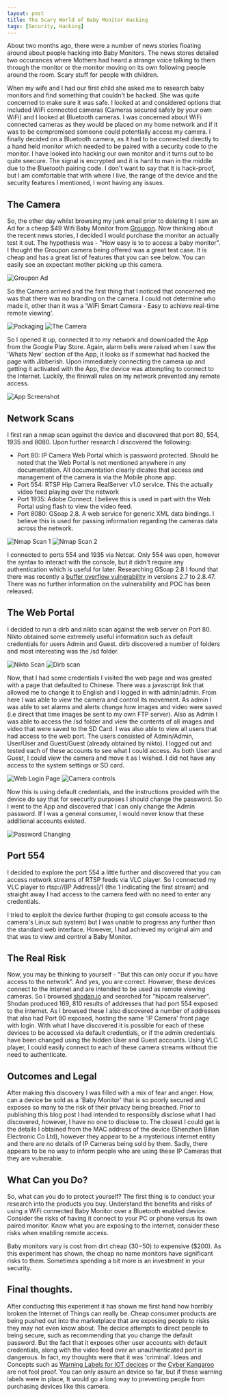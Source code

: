 ```yaml
---
layout: post
title: The Scary World of Baby Monitor Hacking
tags: [Security, Hacking]
---
```

About two months ago, there were a number of news stories floating around about people hacking into Baby Monitors. The news stores detailed two occurances where Mothers had heard a strange voice talking to them through the monitor or the monitor moving on its own following people around the room. Scary stuff for people with children.

When my wife and I had our first child she asked me to research baby monitors and find something that couldn't be hacked. She was quite concerned to make sure it was safe. I looked at and considered options that included WiFi connected cameras (Cameras secured safely by your own WiFi) and I looked at Bluetooth cameras. I was concerned about WiFi connected cameras as they would be placed on my home network and if it was to be compromised someone could potentially access my camera. I finally decided on a Bluetooth camera, as it had to be connected directly to a hand held monitor which needed to be paired with a security code to the monitor. I have looked into hacking our own monitor and it turns out to be quite seecure. The signal is encrypted and it is hard to man in the middle due to the Bluetooth pairing code. I don't want to say that it is hack-proof, but I am comfortable that with where I live, the range of the device and the security features I mentioned, I wont having any issues.

## The Camera
So, the other day whilst browsing my junk email prior to deleting it I saw an Ad for a cheap $49 Wifi Baby Monitor from [Groupon](https://www.groupon.com.au/). Now thinking about the recent news stories, I decided I would purchase the monitor an actually test it out. The hypothesis was - "How easy is to to access a baby monitor". I thought the Groupon camera being offered was a great test case. It is cheap and has a great list of features that you can see below. You can easily see an expectant mother picking up this camera.

![Groupon Ad](/img/Baby%20Monitor/grouponad.PNG)

So the Camera arrived and the first thing that I noticed that concerned me was that there was no branding on the camera. I could not determine who made it, other than it was a 'WiFi Smart Camera - Easy to achieve real-time remote viewing'. 

![Packaging](/img/Baby%20Monitor/packaging.jpg) ![The Camera](/img/Baby%20Monitor/camera.jpg)

So I opened it up, connected it to my network and downloaded the App from the Google Play Store. Again, alarm bells were raised when I saw the 'Whats New' section of the App, it looks as if somewhat had hacked the page with Jibberish. Upon immediately connecting the camera up and getting it activated with the App, the device was attempting to connect to the Internet. Luckily, the firewall rules on my network prevented any remote access. 

![App Screenshot](/img/Baby%20Monitor/Appscreenshot.png)

## Network Scans
I first ran a nmap scan against the device and discovered that port 80, 554, 1935 and 8080. Upon further research I discovered the following: 

* Port 80: IP Camera Web Portal which is password protected. Should be noted that the Web Portal is not mentioned anywhere in any documentation. All documentation clearly dicates that access and management of the camera is via the Mobile phone app.
* Port 554: RTSP Hip Camera RealServer v1.0 service. This the actually video feed playing over the network
* Port 1935: Adobe Connect. I believe this is used in part with the Web Portal using flash to view the video feed.
* Port 8080: GSoap 2.8. A web service for generic XML data bindings. I believe this is used for passing information regarding the cameras data across the network.

![Nmap Scan 1](/img/Baby%20Monitor/nmap.png) ![Nmap Scan 2](/img/Baby%20Monitor/nmap2.png)

I connected to ports 554 and 1935 via Netcat. Only 554 was open, however the syntax to interact with the console, but it didn't require any authentication which is useful for later. Researching GSoap 2.8 I found that there was recently a [buffer overflow vulnerability](https://vuldb.com/?id.104323) in versions 2.7 to 2.8.47. There was no further information on the vulnerability and POC has been released.

## The Web Portal
I decided to run a dirb and nikto scan against the web server on Port 80. Nikto obtained some extremely useful information such as default credentials for users Admin and Guest. dirb discovered a number of folders and most interesting was the /sd folder.

![Nikto Scan](/img/Baby%20Monitor/nikto.png) ![Dirb scan](/img/Baby%20Monitor/dirb.png)

Now, that I had some credentials I visited the web page and was greated with a page that defaulted to Chinese. There was a javascript link that allowed me to change it to English and I logged in with admin/admin. From here I was able  to view the camera and control its movement. As admin I was able to set alarms and alerts change how images and video were saved (i.e direct that time images be sent to my own FTP server). Also as Admin I was able to access the /sd folder and view the contents of all images and video that were saved to the SD Card. I was also able to view all users that had access to the web port. The users consisted of Admin/Admin, User/User and Guest/Guest (already obtained by nikto). I logged out and tested each of these accounts to see what I could access. As both User and Guest, I could view the camera and move it as I wished. I did not have any access to the system settings or SD card. 

![Web Login Page](/img/Baby%20Monitor/weblogin.png) ![Camera controls](/img/Baby%20Monitor/webcontrols.PNG)

Now this is using default credentials, and the instructions provided with the device do say that for seecurity purposes I should change the password. So I went to the App and discovered that I can only change the Admin password. If I was a general consumer, I would never know that these additional accounts existed. 

![Password Changing](/img/Baby%20Monitor/Passowrdscreenshot.png)

## Port 554
I decided to explore the port 554 a little further and discovered that you can access network streams of RTSP feeds via VLC player. So I connected my VLC player to rtsp://[IP Address]/1 (the 1 indicating the first stream) and straight away I had access to the camera feed with no need to enter any credentials.

I tried to exploit the device further (hoping to get console access to the camera's Linux sub system) but I was unable to progress any further than the standard web interface. However, I had achieved my original aim and that was to view and control a Baby Monitor. 

## The Real Risk
Now, you may be thinking to yourself - "But this can only occur if you have access to the network". And yes, you are correct. However, these devices connect to the internet and are intended to be used as remote viewing cameras. So I browsed [shodan.io](https://www.shodan.io/) and searched for "hipcam realserver". Shodan produced 169, 810 results of addresses that had port 554 exposed to the internet. As I browsed these I also discovered a number of addresses that also had Port 80 exposed, hosting the same 'IP Camera' front page with login. With what I have discovered it is possible for each of these devices to be accessed via default credentials, or if the admin credentials have been changed using the hidden User and Guest accounts. Using VLC player, I could easily connect to each of these camera streams without the need to authenticate.

## Outcomes and Legal
After making this discovery I was filled with a mix of fear and anger. How, can a device be sold as a 'Baby Monitor' that is so poorly secured and exposes so many to the risk of their privacy being breached. Prior to publishing this blog post I had intended to responsibly disclose what I had discovered, however, I have no one to disclose to. The closest I could get is the details I obtained from the MAC address of the device (Shenzhen Bilian Electronic Co Ltd), however they appear to be a mysterious internet entity and there are no details of IP Cameras being sold by them. Sadly, there appears to be no way to inform people who are using these IP Cameras that they are vulnerable.

## What Can you Do?
So, what can you do to protect yourself? The first thing is to conduct your research into the products you buy. Understand the benefits and risks of using a WiFi connected Baby Monitor over a Bluetooth enabled device. Consider the risks of having it connect to your PC or phone versus its own paired monitor. Know what you are exposing to the internet, consider these risks when enabling remote access. 

Baby monitors vary is cost from dirt cheap ($30-$50) to expensive ($200). As this experiment has shown, the cheap no name monitors have significant risks to them. Sometimes spending a bit more is an investment in your security. 

## Final thoughts.
After conducting this experiment it has shown me first hand how horribly broken the Internet of Things can really be. Cheap consumer products are being pushed out into the marketplace that are exposing people to risks they may not even know about. The decice attempts to direct people to being secure, such as recommending that you change the default password. But the fact that it exposes other user accounts with default credentials, along with the video feed over an unauthenticated port is dangerous. In fact, my thoughts were that it was 'criminal'. Ideas and Concepts such as [Warning Labels for IOT decices](https://www.troyhunt.com/what-would-it-look-like-if-we-put-warnings-on-iot-devices-like-we-do-cigarette-packets/) or the [Cyber Kangaroo](http://www.zdnet.com/article/how-the-cyber-kangaroo-can-help-defend-the-internet-of-things/) are not fool proof. You can only assure an device so far, but if these warning labels were in place, It would go a long way to preventing people from purchasing devices like this camera.
